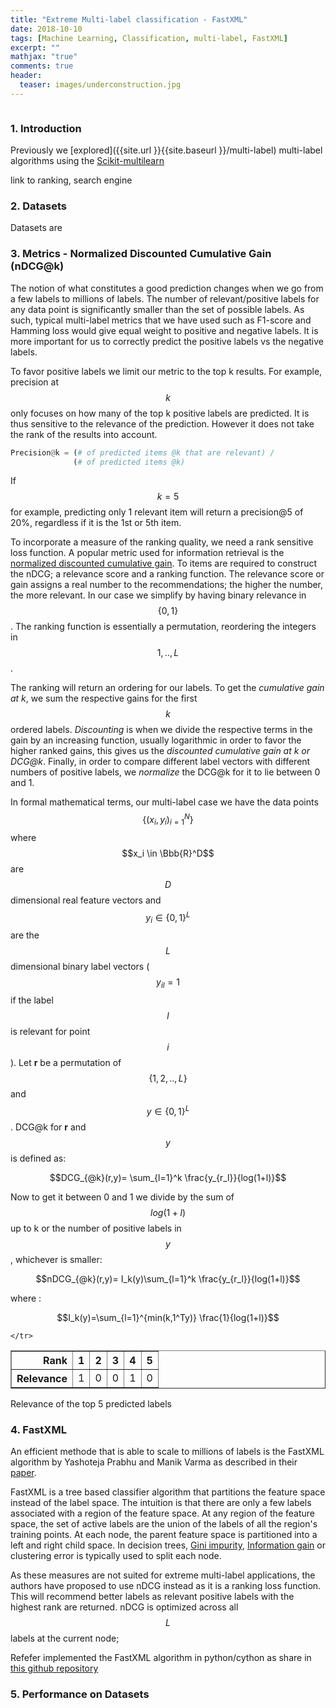 ```yaml
---
title: "Extreme Multi-label classification - FastXML"
date: 2018-10-10
tags: [Machine Learning, Classification, multi-label, FastXML]
excerpt: ""
mathjax: "true"
comments: true
header:
  teaser: images/underconstruction.jpg
---
```


<img src="{{site.url }}{{site.baseurl }}/images/underconstruction.jpg" alt="">

### 1. Introduction

Previously we [explored]({{site.url }}{{site.baseurl }}/multi-label) multi-label algorithms using the [Scikit-multilearn](http://scikit.ml/)


link to ranking, search engine



### 2. Datasets

Datasets are

### 3. Metrics - Normalized Discounted Cumulative Gain (nDCG@k)

The notion of what constitutes a good prediction changes when we go from a few labels to millions of labels. The number of relevant/positive labels for any data point is significantly smaller than the set of possible labels. As such, typical multi-label metrics that we have used such as F1-score and Hamming loss would give equal weight to positive and negative labels. It is more important for us to correctly predict the positive labels vs the negative labels.

To favor positive labels we limit our metric to the top k results. For example, precision at $$k$$ only focuses on how many of the top k positive labels are predicted. It is thus sensitive to the relevance of the prediction. However it does not take the rank of the results into account.

```python
Precision@k = (# of predicted items @k that are relevant) /
              (# of predicted items @k)
```
If $$k=5$$ for example, predicting only 1 relevant item will return a precision@5 of 20%, regardless if it is the 1st or 5th item.   

 To incorporate a measure of the ranking quality, we need a rank sensitive loss function. A popular metric used for information retrieval is the [normalized discounted cumulative gain](https://en.wikipedia.org/wiki/Discounted_cumulative_gain). To items are required to construct the nDCG; a relevance score and a ranking function. The relevance score or gain assigns a real number to the recommendations; the higher the number, the more relevant. In our case we simplify by having binary relevance in $$\{0,1\}$$. The ranking function is essentially a permutation, reordering the integers in $${1,..,L}$$.

 The ranking will return an ordering for our labels. To get the *cumulative gain at k*, we sum the respective gains for the first $$k$$ ordered labels. *Discounting* is when we divide the respective terms in the gain by an increasing function, usually logarithmic in order to favor the higher ranked gains, this gives us the *discounted cumulative gain at k or DCG@k*. Finally, in order to compare different label vectors with different numbers of positive labels, we *normalize* the DCG@k for it to lie between 0 and 1.     

In formal mathematical terms, our multi-label case we have the data points $$\{(x_i,y_i)_{i=1}^N\}$$ where $$x_i \in \Bbb{R}^D$$ are $$D$$ dimensional real feature vectors and $$y_i \in \{0,1\}^L$$ are the $$L$$ dimensional binary label vectors ($$y_{il}=1$$ if the label $$l$$ is relevant for point $$i$$). Let **r** be a permutation of $$\{1,2,..,L\}$$ and $$y \in \{0,1\}^L$$. DCG@k for **r** and $$y$$ is defined as:

$$DCG_{@k}(r,y)=  \sum_{l=1}^k \frac{y_{r_l}}{log(1+l)}$$

Now to get it between 0 and 1 we divide by the sum of $$log(1+l)$$ up to k or the number of positive labels in $$y$$, whichever is smaller:

$$nDCG_{@k}(r,y)=  I_k(y)\sum_{l=1}^k \frac{y_{r_l}}{log(1+l)}$$

where :

$$I_k(y)=\sum_{l=1}^{min(k,1^Ty)} \frac{1}{log(1+l)}$$


<div>
<style scoped>
    .dataframe tbody tr th:only-of-type {
        vertical-align: middle;
    }

    .dataframe tbody tr th {
        vertical-align: top;
    }

    .dataframe thead th {
        text-align: right;
    }
</style>
<table border="1" class="dataframe">
  <thead>
    <tr style="text-align: right;">
      <th>Rank</th>
      <th>1</th>
      <th>2</th>
      <th>3</th>
      <th>4</th>
      <th>5</th>
    </tr>
  </thead>
  <tbody>
    <tr>
      <th>Relevance</th>
      <td>1</td>
      <td>0</td>
      <td>0</td>
      <td>1</td>
      <td>0</td>

    </tr>

  </tbody>
</table>
<p>Relevance of the top 5 predicted labels</p>
</div>


### 4. FastXML

An efficient methode that is able to scale to millions of labels is the FastXML algorithm by Yashoteja Prabhu and Manik Varma as described in their
[paper](https://www.microsoft.com/en-us/research/publication/fastxml-a-fast-accurate-and-stable-tree-classifier-for-extreme-multi-label-learning/).

FastXML is a tree based classifier algorithm that partitions the feature space instead of the label space. The intuition is that there are only a few labels associated with a region of the feature space. At any region of the feature space, the set of active labels are the union of the labels of all the region's training points. At each node, the parent feature space is partitioned into a left and right child space. In decision trees, [Gini impurity](https://en.wikipedia.org/wiki/Decision_tree_learning#Gini_impurity),
[Information gain](https://en.wikipedia.org/wiki/Information_gain_in_decision_trees) or clustering error is typically used to split each node.

As these measures are not suited for extreme multi-label applications, the authors have proposed to use nDCG instead as it is a ranking loss function. This will recommend better labels as relevant positive labels with the highest rank are returned. nDCG is optimized across all $$L$$ labels
at the current node;

Refefer implemented the FastXML algorithm in python/cython as share in [this github repository](https://github.com/Refefer/fastxml/tree/master/fastxml)
### 5. Performance on Datasets
